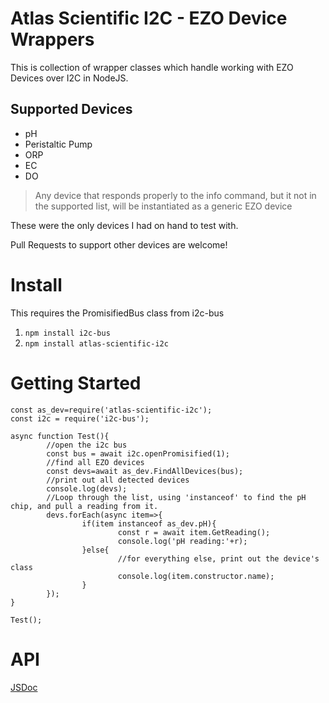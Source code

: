 # Atlas Scientific I2C - EZO Device Wrappers

This is collection of wrapper classes which handle working with EZO Devices over I2C in NodeJS.

## Supported Devices

* pH
* Peristaltic Pump
* ORP
* EC
* DO

> Any device that responds properly to the info command, but it not in the supported list, will be instantiated as a generic EZO device

These were the only devices I had on hand to test with. 

Pull Requests to support other devices are welcome!

# Install

This requires the PromisifiedBus class from i2c-bus
1. `npm install i2c-bus`
2. `npm install atlas-scientific-i2c`

# Getting Started



```
const as_dev=require('atlas-scientific-i2c');
const i2c = require('i2c-bus');

async function Test(){
        //open the i2c bus
        const bus = await i2c.openPromisified(1);
        //find all EZO devices
        const devs=await as_dev.FindAllDevices(bus);
        //print out all detected devices
        console.log(devs);
        //Loop through the list, using 'instanceof' to find the pH chip, and pull a reading from it.
        devs.forEach(async item=>{
                if(item instanceof as_dev.pH){
                        const r = await item.GetReading();
                        console.log('pH reading:'+r);
                }else{
                        //for everything else, print out the device's class
                        console.log(item.constructor.name);
                }
        });
}

Test();
```

# API

[JSDoc](api.md)